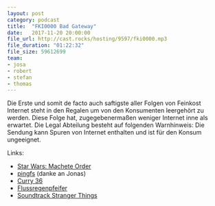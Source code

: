 ```yaml
---
layout: post
category: podcast
title:  "FKI0000 Bad Gateway"
date:   2017-11-20 20:00:00
file_url: http://cast.rocks/hosting/9597/fki0000.mp3
file_duration: "01:22:32"
file_size: 59612699
team:
- josa
- robert
- stefan
- thomas
---
```


Die Erste und somit de facto auch saftigste aller Folgen von Feinkost Internet
steht in den Regalen um von den Konsumenten leergehört zu werden. Diese Folge
hat, zugegebenermaßen weniger Internet inne als erwartet. Die Legal Abteilung
besteht auf folgenden Warnhinweis: Die Sendung kann Spuren von Internet
enthalten und ist für den Konsum ungeeignet.

Links:

- [Star Wars: Machete Order](http://www.nomachetejuggling.com/2011/11/11/the-star-wars-saga-suggested-viewing-order/)
- [pingfs](https://github.com/yarrick/pingfs) (danke an Jonas)
- [Curry 36](http://www.curry36.de/)
- [Flussregenpfeifer](https://de.wikipedia.org/wiki/Flussregenpfeifer)
- [Soundtrack Stranger Things](https://open.spotify.com/album/1puplOrvmUGoq2VxsB0ENJ)
